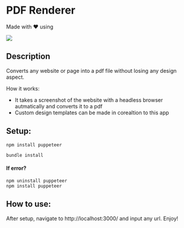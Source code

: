 # PDF Renderer
Made with ❤️ using 

  <a href="https://skillicons.dev">
    <img src="https://skillicons.dev/icons?i=ruby,rails,bootstrap,railway" />
  </a>

## Description
Converts any website or page into a pdf file without losing any design aspect. 

How it works: 
<ul>
  <li>It takes a screenshot of the website with a headless browser autmatically and converts it to a pdf</li>
  <li>Custom design templates can be made in corealtion to this app</li>
</ul>

## Setup:

```
npm install puppeteer
```

```
bundle install
```

#### If error?
```
npm uninstall puppeteer
npm install puppeteer
```

## How to use:
After setup, navigate to http://localhost:3000/ and input any url.
Enjoy!
